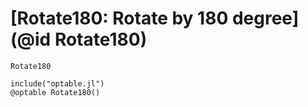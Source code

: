 # [Rotate180: Rotate by 180 degree](@id Rotate180)

```@docs
Rotate180
```

```@eval
include("optable.jl")
@optable Rotate180()
```
